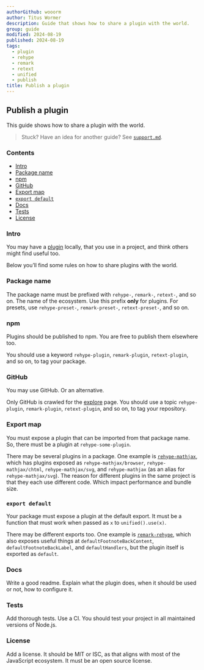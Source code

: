 ```yaml
---
authorGithub: wooorm
author: Titus Wormer
description: Guide that shows how to share a plugin with the world.
group: guide
modified: 2024-08-19
published: 2024-08-19
tags:
  - plugin
  - rehype
  - remark
  - retext
  - unified
  - publish
title: Publish a plugin
---
```


## Publish a plugin

This guide shows how to share a plugin with the world.

> Stuck?
> Have an idea for another guide?
> See [`support.md`][support].

### Contents

* [Intro](#intro)
* [Package name](#package-name)
* [npm](#npm)
* [GitHub](#github)
* [Export map](#export-map)
* [`export default`](#export-default)
* [Docs](#docs)
* [Tests](#tests)
* [License](#license)

### Intro

You may have a [plugin][github-unified-plugin] locally,
that you use in a project,
and think others might find useful too.

Below you’ll find some rules on how to share plugins with the world.

### Package name

The package name must be prefixed with `rehype-`, `remark-`, `retext-`, and so
on.
The name of the ecosystem.
Use this prefix **only** for plugins.
For presets, use `rehype-preset-`, `remark-preset-`, `retext-preset-`,
and so on.

### npm

Plugins should be published to npm.
You are free to publish them elsewhere too.

You should use a keyword `rehype-plugin`, `remark-plugin`, `retext-plugin`,
and so on,
to tag your package.

### GitHub

You may use GitHub.
Or an alternative.

Only GitHub is crawled for the [explore][] page.
You should use a topic `rehype-plugin`, `remark-plugin`, `retext-plugin`,
and so on,
to tag your repository.

### Export map

You must expose a plugin that can be imported from that package name.
So,
there must be a plugin at `rehype-some-plugin`.

There may be several plugins in a package.
One example is [`rehype-mathjax`][github-rehype-mathjax],
which has plugins exposed as `rehype-mathjax/browser`,
`rehype-mathjax/chtml`,
`rehype-mathjax/svg`,
and `rehype-mathjax` (as an alias for `rehype-mathjax/svg`).
The reason for different plugins in the same project is that they each use
different code.
Which impact performance and bundle size.

### `export default`

Your package must expose a plugin at the default export.
It must be a function that must work when passed as `x` to `unified().use(x)`.

There may be different exports too.
One example is [`remark-rehype`][github-remark-rehype],
which also exposes useful things at
`defaultFootnoteBackContent`,
`defaultFootnoteBackLabel`, and
`defaultHandlers`,
but the plugin itself is exported as `default`.

### Docs

Write a good readme.
Explain what the plugin does,
when it should be used or not,
how to configure it.

### Tests

Add thorough tests.
Use a CI.
You should test your project in all maintained versions of Node.js.

### License

Add a license.
It should be MIT or ISC,
as that aligns with most of the JavaScript ecosystem.
It must be an open source license.

[explore]: /explore/

[github-rehype-mathjax]: https://github.com/remarkjs/remark-math/tree/main/packages/rehype-mathjax

[github-remark-rehype]: https://github.com/remarkjs/remark-rehype

[github-unified-plugin]: https://github.com/unifiedjs/unified#plugin

[support]: https://github.com/unifiedjs/.github/blob/main/support.md

